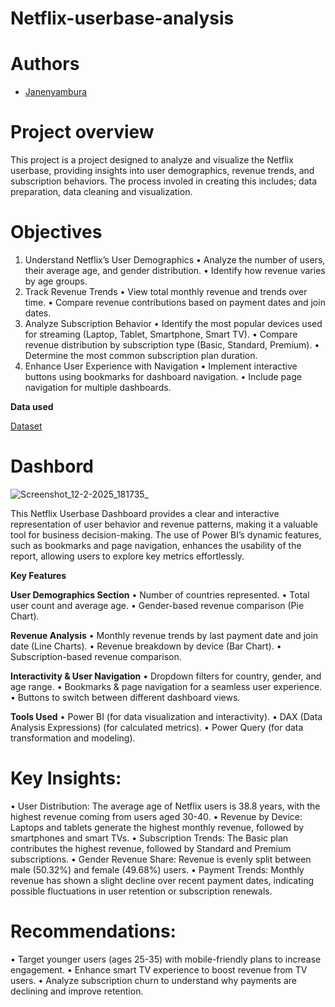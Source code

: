 # Netflix-userbase-analysis

# Authors

* <a href="https://github.com/nyambura-maker">Janenyambura</a>

# Project overview

This project is a project designed to analyze and visualize the Netflix userbase, providing insights into user demographics, revenue trends, and subscription behaviors. The process involed in creating this includes; data preparation, data cleaning and visualization.

# Objectives
1.	Understand Netflix’s User Demographics
	•	Analyze the number of users, their average age, and gender distribution.
	•	Identify how revenue varies by age groups.
2.	Track Revenue Trends
	•	View total monthly revenue and trends over time.
	•	Compare revenue contributions based on payment dates and join dates.
3.	Analyze Subscription Behavior
	•	Identify the most popular devices used for streaming (Laptop, Tablet, Smartphone, Smart TV).
	•	Compare revenue distribution by subscription type (Basic, Standard, Premium).
	•	Determine the most common subscription plan duration.
4.	Enhance User Experience with Navigation
	•	Implement interactive buttons using bookmarks for dashboard navigation.
	•	Include page navigation for multiple dashboards.

**Data used**

<a href="https://github.com/nyambura-maker/Netflix-userbase-analysis/commit/816bdefdfb4517b423306aa05454239c90398f74">Dataset</a>

# Dashbord
![Screenshot_12-2-2025_181735_](https://github.com/user-attachments/assets/ce1cbd4b-27a8-4c36-8e18-b10ec3942ce0)

This Netflix Userbase Dashboard provides a clear and interactive representation of user behavior and revenue patterns, making it a valuable tool for business decision-making. The use of Power BI’s dynamic features, such as bookmarks and page navigation, enhances the usability of the report, allowing users to explore key metrics effortlessly.

**Key Features**

 **User Demographics Section**
	•	Number of countries represented.
	•	Total user count and average age.
	•	Gender-based revenue comparison (Pie Chart).

 **Revenue Analysis**
	•	Monthly revenue trends by last payment date and join date (Line Charts).
	•	Revenue breakdown by device (Bar Chart).
	•	Subscription-based revenue comparison.

 **Interactivity & User Navigation**
	•	Dropdown filters for country, gender, and age range.
	•	Bookmarks & page navigation for a seamless user experience.
	•	Buttons to switch between different dashboard views.

**Tools Used**
	•	Power BI (for data visualization and interactivity).
	•	DAX (Data Analysis Expressions) (for calculated metrics).
	•	Power Query (for data transformation and modeling).
 # Key Insights:
• User Distribution: The average age of Netflix users is 38.8 years, with the highest revenue coming from users aged 30-40.
• Revenue by Device: Laptops and tablets generate the highest monthly revenue, followed by smartphones and smart TVs.
• Subscription Trends: The Basic plan contributes the highest revenue, followed by Standard and Premium subscriptions.
• Gender Revenue Share: Revenue is evenly split between male (50.32%) and female (49.68%) users.
• Payment Trends: Monthly revenue has shown a slight decline over recent payment dates, indicating possible fluctuations in user retention or
subscription renewals.

# Recommendations:
• Target younger users (ages 25-35) with mobile-friendly plans to increase engagement.
• Enhance smart TV experience to boost revenue from TV users.
• Analyze subscription churn to understand why payments are declining and improve retention.




